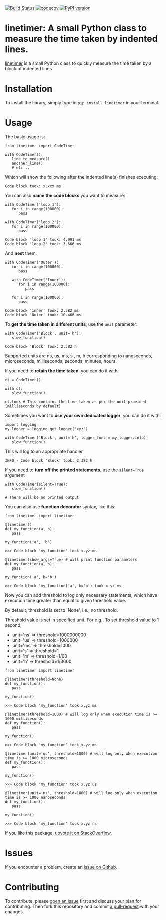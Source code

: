 [![Build Status](https://circleci.com/gh/JustasB/linetimer.svg?style=shield)](https://circleci.com/gh/JustasB/linetimer)
[![codecov](https://codecov.io/gh/JustasB/linetimer/branch/master/graph/badge.svg)](https://codecov.io/gh/JustasB/linetimer)
[![PyPI version](https://badge.fury.io/py/linetimer.svg)](https://badge.fury.io/py/linetimer)

# linetimer: A small Python class to measure the time taken by indented lines.

[linetimer](https://pypi.org/project/linetimer/) is a small Python class to quickly measure the time taken by a block of indented lines

# Installation

To install the library, simply type in `pip install linetimer` in your terminal.

# Usage

The basic usage is:

```
from linetimer import CodeTimer

with CodeTimer():
   line_to_measure()
   another_line()
   # etc...
```

Which will show the following after the indented line(s) finishes executing:

```
Code block took: x.xxx ms
```

You can also **name the code blocks** you want to measure:

```
with CodeTimer('loop 1'):
   for i in range(100000):
      pass

with CodeTimer('loop 2'):
   for i in range(100000):
      pass

Code block 'loop 1' took: 4.991 ms
Code block 'loop 2' took: 3.666 ms
```

And **nest** them:

```
with CodeTimer('Outer'):
   for i in range(100000):
      pass

   with CodeTimer('Inner'):
      for i in range(100000):
         pass

   for i in range(100000):
      pass

Code block 'Inner' took: 2.382 ms
Code block 'Outer' took: 10.466 ms
```

To **get the time taken in different units**, use the `unit` parameter:
```
with CodeTimer('Block', unit='h'):
   slow_function()
   
Code block 'Block' took: 2.382 h
```

Supported units are ns, us, ms, s , m, h corresponding to nanoseconds, microseconds, milliseconds, seconds, minutes, hours.

If you need to **retain the time taken**, you can do it with:
```
ct = CodeTimer()

with ct:
   slow_function()
   
ct.took # This contains the time taken as per the unit provided (milliseconds by default)
```

Sometimes you want to **use your own dedicated logger**, you can do it with:
```
import logging
my_logger = logging.get_logger('xyz')

with CodeTimer('Block', unit='h', logger_func = my_logger.info):
   slow_function()
```
This will log to an appropriate handler,
```
INFO - Code block 'Block' took: 2.382 h
```

If you need to **turn off the printed statements**, use the `silent=True` argument

```
with CodeTimer(silent=True):
   slow_function()
   
# There will be no printed output
```

You can also use **function decorator** syntax, like this:

```
from linetimer import linetimer

@linetimer()
def my_function(a, b):
   pass

my_function('a', 'b')

>>> Code block 'my_function' took x.yz ms

@linetimer(show_args=True) # will print function parameters
def my_function(a, b):
   pass

my_function('a', b='b')

>>> Code block 'my_function('a', b='b') took x.yz ms

```

Now you can add threshold to log only necessary statements, which have execution
time greater than equal to given threshold value.

By default, threshold is set to 'None', i.e., no threshold.

Threshold value is set in specified unit.
For e.g., To set threshold value to 1 second, 
- unit='ns' => threshold=1000000000
- unit='us' => threshold=1000000
- unit='ms' => threshold=1000
- unit='s' => threshold=1
- unit='m' => threshold=1/60
- unit='h' => threshold=1/3600
```
from linetimer import linetimer

@linetimer(threshold=None)
def my_function():
   pass

my_function()

>>> Code block 'my_function' took x.yz ms

@linetimer(threshold=1000) # will log only when execution time is >= 1000 milliseconds
def my_function():
   pass

my_function()

>>> Code block 'my_function' took x.yz ms

@linetimer(unit='us', threshold=1000) # will log only when execution time is >= 1000 microseconds
def my_function():
   pass

my_function()

>>> Code block 'my_function' took x.yz us

@linetimer(unit='ns', threshold=1000) # will log only when execution time is >= 1000 nanoseconds
def my_function():
   pass

my_function()

>>> Code block 'my_function' took x.yz ns

```

If you like this package, [upvote it on StackOverflow](https://stackoverflow.com/a/52749808/407108).

# Issues
If you encounter a problem, create an [issue on Github](https://github.com/JustasB/linetimer/issues).

# Contributing
To contribute, please [open an issue](https://github.com/JustasB/linetimer/issues) first and discuss your plan for contributing. Then fork this repository and commit [a pull-request](https://help.github.com/en/articles/about-pull-requests) with your changes.

